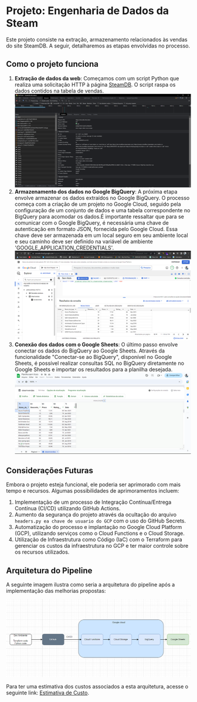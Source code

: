 # Projeto: Engenharia de Dados da Steam

Este projeto consiste na extração, armazenamento relacionados às vendas do site SteamDB. A seguir, detalharemos as etapas envolvidas no processo.

## Como o projeto funciona

1. **Extração de dados da web**: Começamos com um script Python que realiza uma solicitação HTTP à página [SteamDB](https://steamdb.info/sales/). O script raspa os dados contidos na tabela de vendas.
![Alt text](Docs/img/api_settings.png)
2. **Armazenamento dos dados no Google BigQuery**: A próxima etapa envolve armazenar os dados extraídos no Google BigQuery. O processo começa com a criação de um projeto no Google Cloud, seguido pela configuração de um conjunto de dados e uma tabela correspondente no BigQuery para acomodar os dados.É importante ressaltar que para se comunicar com o Google BigQuery, é necessária uma chave de autenticação em formato JSON, fornecida pelo Google Cloud. Essa chave deve ser armazenada em um local seguro em seu ambiente local e seu caminho deve ser definido na variável de ambiente 'GOOGLE_APPLICATION_CREDENTIALS'.
![Alt text](Docs/img/bigquery_print.png)
3. **Conexão dos dados com o Google Sheets**: O último passo envolve conectar os dados do BigQuery ao Google Sheets. Através da funcionalidade "Conectar-se ao BigQuery", disponível no Google Sheets, é possível realizar consultas SQL no BigQuery diretamente no Google Sheets e importar os resultados para a planilha desejada.
![Alt text](Docs/img/google_sheets.png)

## Considerações Futuras

Embora o projeto esteja funcional, ele poderia ser aprimorado com mais tempo e recursos. Algumas possibilidades de aprimoramentos incluem:

1. Implementação de um processo de Integração Contínua/Entrega Contínua (CI/CD) utilizando GitHub Actions.
2. Aumento da segurança do projeto através da ocultação do arquivo `headers.py ea chave de usuario do GCP` com o uso do GitHub Secrets.
3. Automatização do processo e implantação no Google Cloud Platform (GCP), utilizando serviços como o Cloud Functions e o Cloud Storage.
4. Utilização de Infraestrutura como Código (IaC) com o Terraform para gerenciar os custos da infraestrutura no GCP e ter maior controle sobre os recursos utilizados.

## Arquitetura do Pipeline

A seguinte imagem ilustra como seria a arquitetura do pipeline após a implementação das melhorias propostas:

![Arquitetura do Pipeline](Docs/img/arquitetura.png)

Para ter uma estimativa dos custos associados a esta arquitetura, acesse o seguinte link: [Estimativa de Custo](https://cloud.google.com/products/calculator/#id=04c1dc80-d414-46be-b3d2-5fe167f7db59).

